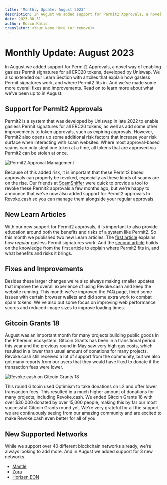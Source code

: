 ```yaml
---
title: 'Monthly Update: August 2023'
description: In August we added support for Permit2 Approvals, a novel way of enabling gasless Permit signatures for all ERC20 tokens. We also extended our Learn Section with artciles that explain how gasless Permit signatures work, and where Permit2 fits in.
date: 2023-08-31
author: Rosco Kalis
translator: <Your Name Here (or remove)>
---
```


# Monthly Update: August 2023

In August we added support for Permit2 Approvals, a novel way of enabling gasless Permit signatures for all ERC20 tokens, developed by Uniswap. We also extended our Learn Section with artciles that explain how gasless Permit signatures work, and where Permit2 fits in. And we've made some more overall fixes and improvements. Read on to learn more about what we've been up to in August.

## Support for Permit2 Approvals

Permit2 is a system that was developed by Uniswap in late 2022 to enable gasless Permit signatures for all ERC20 tokens, as well as add some other improvements to token approvals, such as expiring approvals. However, Permit2 also opens up some additional risk factors that increase your risk surface when interacting with scam websites. Where most approval-based scams can only steal one token at a time, all tokens that are approved via Permit2 can be stolen at once.

![Permit2 Approval Management](/assets/images/learn/approvals/what-is-permit2/permit2-approvals.png)

Because of this added risk, it is important that these Permit2 based approvals can properly be revoked, especially as these kinds of scams are on the rise. Our friends at [ScamSniffer](https://www.scamsniffer.io/) were quick to provide a tool to revoke these Permit2 approvals a few months ago, but we're happy to announce that we've now also added support for Permit2 approvals to Revoke.cash so you can manage them alongside your regular approvals.

## New Learn Articles

With our new support for Permit2 approvals, it is important to also provide education around both the benefits and risks of a system like Permit2. So this month we published two new Learn articles. The [first article](/learn/approvals/what-are-eip2612-permit-signatures) explains how _regular_ gasless Permit signatures work. And the [second article](/learn/approvals/what-is-permit2) builds on the knowledge from the first article to explain where Permit2 fits in, and what benefits and risks it brings.

## Fixes and Improvements

Besides these larger changes we're also always making smaller updates that improve the overall experience of using Revoke.cash and keep the website running. This month we've improved the FAQ page, fixed some issues with certain browser wallets and did some extra work to combat spam tokens. We've also put some focus on improving web performance scores and reduced image sizes to improve loading times.

## Gitcoin Grants 18

August was an important month for many projects building public goods in the Ethereum ecosystem. Gitcoin Grants has been in a transitional period this year and the previous round in May saw very high gas costs, which resulted in a lower than usual amount of donations for many projects. Revoke.cash still received a lot of support from the community, but we also got many reports from our users that they would have liked to donate if the transaction fees were lower.

![Revoke.cash on Gitcoin Grants 18](/assets/images/blog/2023/monthly-update-august/gitcoin-grants-18.jpg)

This round Gitcoin used Optimism to take donations on L2 and offer lower transaction fees. This resulted in a much higher amount of donations for many projects, including Revoke.cash. We ended Gitcoin Grants 18 with over $30,000 donated by over 15,000 people, making this by far our most successful Gitcoin Grants round yet. We're very grateful for all the support we are continuously seeing from our amazing community and are excited to make Revoke.cash even better for all of you.

<!-- November was an important month for many bootstrapped projects in the Ethereum ecosystem. Grant programs like Gitcoin Grants and Optimism RetroPGF help these projects to continue building and growing. And Revoke.cash is no exception. We've been busy promoting Revoke.cash on both platforms.

![Revoke.cash on Gitcoin Grants 19](/assets/images/blog/2023/monthly-update-november/gitcoin-grants-19.png)

We ended Gitcoin Grants 19 with close to $26,000 in donations from over 12,000 individual donors. And while Optimism's RetroPGF 3 is still ongoing, we've already passed the threshold to receive funding in this round. We're very grateful for all the support we've received from the community, and we're excited to continue building Revoke.cash. -->

## New Supported Networks

While we support over 40 different blockchain networks already, we're always looking to add more. And in August we added support for 3 new networks.

- [Mantle](/token-approval-checker/mantle)
- [Zora](/token-approval-checker/zora)
- [Horizen EON](/token-approval-checker/horizen-eon)
